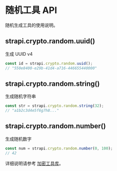 # 随机工具 API

随机生成工具的使用说明。

## strapi.crypto.random.uuid()

生成 UUID v4

```javascript
const id = strapi.crypto.random.uuid();
// "550e8400-e29b-41d4-a716-446655440000"
```

## strapi.crypto.random.string()

生成随机字符串

```javascript
const str = strapi.crypto.random.string(32);
// "a1b2c3d4e5f6g7h8..."
```

## strapi.crypto.random.number()

生成随机数字

```javascript
const num = strapi.crypto.random.number(0, 100);
// 42
```

详细说明请参考 [加密工具库](/features/crypto)。

